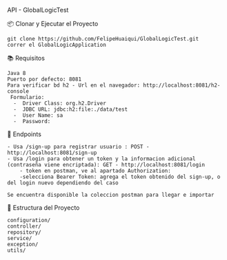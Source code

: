 API - GlobalLogicTest


📦 Clonar y Ejecutar el Proyecto

    git clone https://github.com/FelipeHuaiqui/GlobalLogicTest.git
    correr el GlobalLogicApplication
    
📚 Requisitos

    Java 8 
    Puerto por defecto: 8081
    Para verificar bd h2 - Url en el navegador: http://localhost:8081/h2-console
     Formulario:
      -  Driver Class: org.h2.Driver
      -  JDBC URL: jdbc:h2:file:./data/test          
      -  User Name: sa
      -  Password:
      
🔐 Endpoints

    - Usa /sign-up para registrar usuario : POST - http://localhost:8081/sign-up
    - Usa /login para obtener un token y la informacion adicional (contraseña viene encriptada): GET - http://localhost:8081/login
        - token en postman, ve al apartado Authorization: 
        -selecciona Bearer Token: agrega el token obtenido del sign-up, o del login nuevo dependiendo del caso
        
    Se encuentra disponible la coleccion postman para llegar e importar   
    
📂 Estructura del Proyecto

    configuration/
    controller/
    repository/
    service/
    exception/
    utils/
